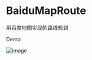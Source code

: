 # BaiduMapRoute
用百度地图实现的路线规划

Demo 

 ![image](https://github.com/DDCry/BaiduMapRoute/blob/master/BaiduMap/map.gif)
